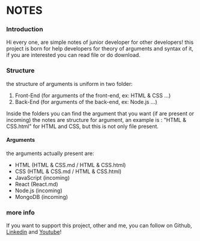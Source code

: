 # NOTES


### Introduction
Hi every one, are simple notes of junior developer for other developers!
this project is born for help developers for theory of arguments and syntax of it, if you are interested you can read file or do download.


### Structure
the structure of arguments is uniform in two folder:

1. Front-End (for arguments of the front-end, ex: HTML & CSS ...)
2. Back-End (for arguments of the back-end, ex: Node.js ...)

Inside the folders you can find the argument that you want  (if are present or incoming)
the notes are structure for argument, an example is : "HTML & CSS.html" for HTML and CSS, but this is not only file present.

#### Arguments
the arguments actually present are:
- HTML (HTML & CSS.md / HTML & CSS.html)
- CSS (HTML & CSS.md / HTML & CSS.html)
- JavaScript (incoming)
- React (React.md)
- Node.js (incoming)
- MongoDB (incoming)





### more info
If you want to support this project, other and me, you can follow on Github, <a href='https://linkedin.com/in/marco-de-vincentiis-98299a217'>Linkedin</a> and <a href='https://youtube.com/@Marco.De.Vincentiis?si=u_7Niczm0fMgbv_a'>Youtube</a>!

